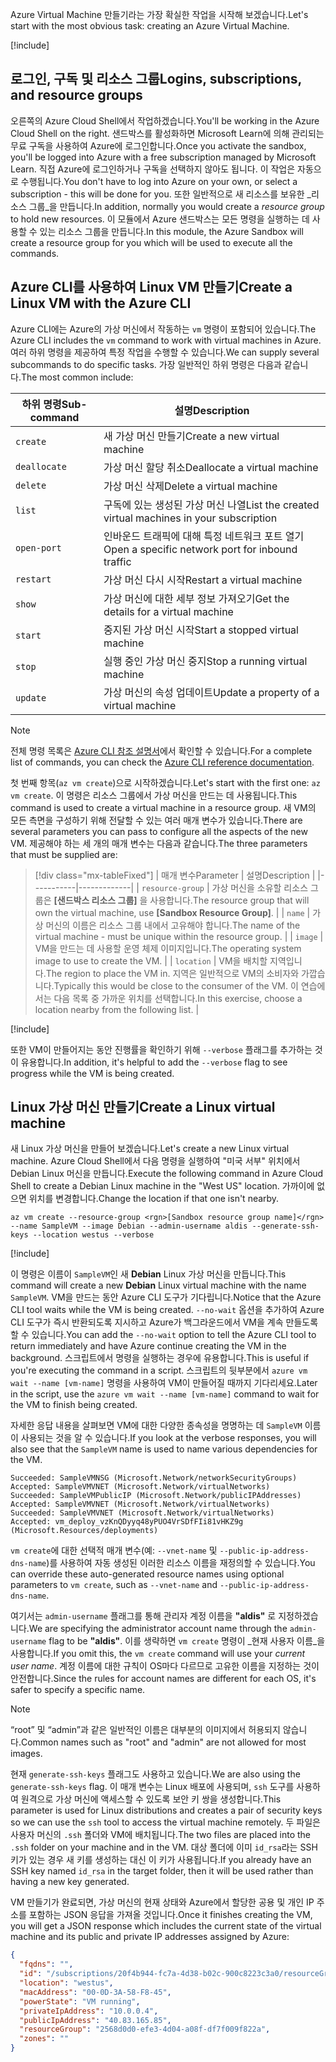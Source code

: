 <span data-ttu-id="0f2c1-101">Azure Virtual Machine 만들기라는 가장 확실한 작업을 시작해 보겠습니다.</span><span class="sxs-lookup"><span data-stu-id="0f2c1-101">Let's start with the most obvious task: creating an Azure Virtual Machine.</span></span>

<!-- Activate the sandbox -->
[!include[](../../../includes/azure-sandbox-activate.md)]

## <a name="logins-subscriptions-and-resource-groups"></a><span data-ttu-id="0f2c1-102">로그인, 구독 및 리소스 그룹</span><span class="sxs-lookup"><span data-stu-id="0f2c1-102">Logins, subscriptions, and resource groups</span></span>

<span data-ttu-id="0f2c1-103">오른쪽의 Azure Cloud Shell에서 작업하겠습니다.</span><span class="sxs-lookup"><span data-stu-id="0f2c1-103">You'll be working in the Azure Cloud Shell on the right.</span></span> <span data-ttu-id="0f2c1-104">샌드박스를 활성화하면 Microsoft Learn에 의해 관리되는 무료 구독을 사용하여 Azure에 로그인합니다.</span><span class="sxs-lookup"><span data-stu-id="0f2c1-104">Once you activate the sandbox, you'll be logged into Azure with a free subscription managed by Microsoft Learn.</span></span> <span data-ttu-id="0f2c1-105">직접 Azure에 로그인하거나 구독을 선택하지 않아도 됩니다. 이 작업은 자동으로 수행됩니다.</span><span class="sxs-lookup"><span data-stu-id="0f2c1-105">You don't have to log into Azure on your own, or select a subscription - this will be done for you.</span></span> <span data-ttu-id="0f2c1-106">또한 일반적으로 새 리소스를 보유한 _리소스 그룹_을 만듭니다.</span><span class="sxs-lookup"><span data-stu-id="0f2c1-106">In addition, normally you would create a _resource group_ to hold new resources.</span></span> <span data-ttu-id="0f2c1-107">이 모듈에서 Azure 샌드박스는 모든 명령을 실행하는 데 사용할 수 있는 리소스 그룹을 만듭니다.</span><span class="sxs-lookup"><span data-stu-id="0f2c1-107">In this module, the Azure Sandbox will create a resource group for you which will be used to execute all the commands.</span></span>

## <a name="create-a-linux-vm-with-the-azure-cli"></a><span data-ttu-id="0f2c1-108">Azure CLI를 사용하여 Linux VM 만들기</span><span class="sxs-lookup"><span data-stu-id="0f2c1-108">Create a Linux VM with the Azure CLI</span></span>

<span data-ttu-id="0f2c1-109">Azure CLI에는 Azure의 가상 머신에서 작동하는 `vm` 명령이 포함되어 있습니다.</span><span class="sxs-lookup"><span data-stu-id="0f2c1-109">The Azure CLI includes the `vm` command to work with virtual machines in Azure.</span></span> <span data-ttu-id="0f2c1-110">여러 하위 명령을 제공하여 특정 작업을 수행할 수 있습니다.</span><span class="sxs-lookup"><span data-stu-id="0f2c1-110">We can supply several subcommands to do specific tasks.</span></span> <span data-ttu-id="0f2c1-111">가장 일반적인 하위 명령은 다음과 같습니다.</span><span class="sxs-lookup"><span data-stu-id="0f2c1-111">The most common include:</span></span>

| <span data-ttu-id="0f2c1-112">하위 명령</span><span class="sxs-lookup"><span data-stu-id="0f2c1-112">Sub-command</span></span> | <span data-ttu-id="0f2c1-113">설명</span><span class="sxs-lookup"><span data-stu-id="0f2c1-113">Description</span></span> |
|-------------|-------------|
| `create`    | <span data-ttu-id="0f2c1-114">새 가상 머신 만들기</span><span class="sxs-lookup"><span data-stu-id="0f2c1-114">Create a new virtual machine</span></span> |
| `deallocate` | <span data-ttu-id="0f2c1-115">가상 머신 할당 취소</span><span class="sxs-lookup"><span data-stu-id="0f2c1-115">Deallocate a virtual machine</span></span> |
| `delete` | <span data-ttu-id="0f2c1-116">가상 머신 삭제</span><span class="sxs-lookup"><span data-stu-id="0f2c1-116">Delete a virtual machine</span></span> |
| `list` | <span data-ttu-id="0f2c1-117">구독에 있는 생성된 가상 머신 나열</span><span class="sxs-lookup"><span data-stu-id="0f2c1-117">List the created virtual machines in your subscription</span></span> |
| `open-port` | <span data-ttu-id="0f2c1-118">인바운드 트래픽에 대해 특정 네트워크 포트 열기</span><span class="sxs-lookup"><span data-stu-id="0f2c1-118">Open a specific network port for inbound traffic</span></span> |
| `restart` | <span data-ttu-id="0f2c1-119">가상 머신 다시 시작</span><span class="sxs-lookup"><span data-stu-id="0f2c1-119">Restart a virtual machine</span></span> |
| `show` | <span data-ttu-id="0f2c1-120">가상 머신에 대한 세부 정보 가져오기</span><span class="sxs-lookup"><span data-stu-id="0f2c1-120">Get the details for a virtual machine</span></span> |
| `start` | <span data-ttu-id="0f2c1-121">중지된 가상 머신 시작</span><span class="sxs-lookup"><span data-stu-id="0f2c1-121">Start a stopped virtual machine</span></span> |
| `stop` | <span data-ttu-id="0f2c1-122">실행 중인 가상 머신 중지</span><span class="sxs-lookup"><span data-stu-id="0f2c1-122">Stop a running virtual machine</span></span> |
| `update` | <span data-ttu-id="0f2c1-123">가상 머신의 속성 업데이트</span><span class="sxs-lookup"><span data-stu-id="0f2c1-123">Update a property of a virtual machine</span></span> |

> [!NOTE]
> <span data-ttu-id="0f2c1-124">전체 명령 목록은 [Azure CLI 참조 설명서](https://docs.microsoft.com/cli/azure/reference-index?view=azure-cli-latest)에서 확인할 수 있습니다.</span><span class="sxs-lookup"><span data-stu-id="0f2c1-124">For a complete list of commands, you can check the [Azure CLI reference documentation](https://docs.microsoft.com/cli/azure/reference-index?view=azure-cli-latest).</span></span>

<span data-ttu-id="0f2c1-125">첫 번째 항목(`az vm create`)으로 시작하겠습니다.</span><span class="sxs-lookup"><span data-stu-id="0f2c1-125">Let's start with the first one: `az vm create`.</span></span> <span data-ttu-id="0f2c1-126">이 명령은 리소스 그룹에서 가상 머신을 만드는 데 사용됩니다.</span><span class="sxs-lookup"><span data-stu-id="0f2c1-126">This command is used to create a virtual machine in a resource group.</span></span> <span data-ttu-id="0f2c1-127">새 VM의 모든 측면을 구성하기 위해 전달할 수 있는 여러 매개 변수가 있습니다.</span><span class="sxs-lookup"><span data-stu-id="0f2c1-127">There are several parameters you can pass to configure all the aspects of the new VM.</span></span> <span data-ttu-id="0f2c1-128">제공해야 하는 세 개의 매개 변수는 다음과 같습니다.</span><span class="sxs-lookup"><span data-stu-id="0f2c1-128">The three parameters that must be supplied are:</span></span>

> [!div class="mx-tableFixed"]
> | <span data-ttu-id="0f2c1-129">매개 변수</span><span class="sxs-lookup"><span data-stu-id="0f2c1-129">Parameter</span></span> | <span data-ttu-id="0f2c1-130">설명</span><span class="sxs-lookup"><span data-stu-id="0f2c1-130">Description</span></span> |
> |-----------|-------------|
> | `resource-group` | <span data-ttu-id="0f2c1-131">가상 머신을 소유할 리소스 그룹은 **<rgn>[샌드박스 리소스 그룹]</rgn>** 을 사용합니다.</span><span class="sxs-lookup"><span data-stu-id="0f2c1-131">The resource group that will own the virtual machine, use **<rgn>[Sandbox Resource Group]</rgn>**.</span></span> |
> | `name` | <span data-ttu-id="0f2c1-132">가상 머신의 이름은 리소스 그룹 내에서 고유해야 합니다.</span><span class="sxs-lookup"><span data-stu-id="0f2c1-132">The name of the virtual machine - must be unique within the resource group.</span></span> |
> | `image` | <span data-ttu-id="0f2c1-133">VM을 만드는 데 사용할 운영 체제 이미지입니다.</span><span class="sxs-lookup"><span data-stu-id="0f2c1-133">The operating system image to use to create the VM.</span></span> |
> | `location` | <span data-ttu-id="0f2c1-134">VM을 배치할 지역입니다.</span><span class="sxs-lookup"><span data-stu-id="0f2c1-134">The region to place the VM in.</span></span> <span data-ttu-id="0f2c1-135">지역은 일반적으로 VM의 소비자와 가깝습니다.</span><span class="sxs-lookup"><span data-stu-id="0f2c1-135">Typically this would be close to the consumer of the VM.</span></span> <span data-ttu-id="0f2c1-136">이 연습에서는 다음 목록 중 가까운 위치를 선택합니다.</span><span class="sxs-lookup"><span data-stu-id="0f2c1-136">In this exercise, choose a location nearby from the following list.</span></span> |

<!-- Resource selection -->
[!include[](../../../includes/azure-sandbox-regions-first-mention-note.md)]

<span data-ttu-id="0f2c1-137">또한 VM이 만들어지는 동안 진행률을 확인하기 위해 `--verbose` 플래그를 추가하는 것이 유용합니다.</span><span class="sxs-lookup"><span data-stu-id="0f2c1-137">In addition, it's helpful to add the `--verbose` flag to see progress while the VM is being created.</span></span> 

## <a name="create-a-linux-virtual-machine"></a><span data-ttu-id="0f2c1-138">Linux 가상 머신 만들기</span><span class="sxs-lookup"><span data-stu-id="0f2c1-138">Create a Linux virtual machine</span></span>

<span data-ttu-id="0f2c1-139">새 Linux 가상 머신을 만들어 보겠습니다.</span><span class="sxs-lookup"><span data-stu-id="0f2c1-139">Let's create a new Linux virtual machine.</span></span> <span data-ttu-id="0f2c1-140">Azure Cloud Shell에서 다음 명령을 실행하여 "미국 서부" 위치에서 Debian Linux 머신을 만듭니다.</span><span class="sxs-lookup"><span data-stu-id="0f2c1-140">Execute the following command in Azure Cloud Shell to create a Debian Linux machine in the "West US" location.</span></span> <span data-ttu-id="0f2c1-141">가까이에 없으면 위치를 변경합니다.</span><span class="sxs-lookup"><span data-stu-id="0f2c1-141">Change the location if that one isn't nearby.</span></span>

```azurecli
az vm create --resource-group <rgn>[Sandbox resource group name]</rgn> --name SampleVM --image Debian --admin-username aldis --generate-ssh-keys --location westus --verbose 
```

[!include[](../../../includes/azure-cloudshell-copy-paste-tip.md)]


<span data-ttu-id="0f2c1-142">이 명령은 이름이 `SampleVM`인 새 **Debian** Linux 가상 머신을 만듭니다.</span><span class="sxs-lookup"><span data-stu-id="0f2c1-142">This command will create a new **Debian** Linux virtual machine with the name `SampleVM`.</span></span> <span data-ttu-id="0f2c1-143">VM을 만드는 동안 Azure CLI 도구가 기다립니다.</span><span class="sxs-lookup"><span data-stu-id="0f2c1-143">Notice that the Azure CLI tool waits while the VM is being created.</span></span> <span data-ttu-id="0f2c1-144">`--no-wait` 옵션을 추가하여 Azure CLI 도구가 즉시 반환되도록 지시하고 Azure가 백그라운드에서 VM을 계속 만들도록 할 수 있습니다.</span><span class="sxs-lookup"><span data-stu-id="0f2c1-144">You can add the `--no-wait` option to tell the Azure CLI tool to return immediately and have Azure continue creating the VM in the background.</span></span> <span data-ttu-id="0f2c1-145">스크립트에서 명령을 실행하는 경우에 유용합니다.</span><span class="sxs-lookup"><span data-stu-id="0f2c1-145">This is useful if you're executing the command in a script.</span></span> <span data-ttu-id="0f2c1-146">스크립트의 뒷부분에서 `azure vm wait --name [vm-name]` 명령을 사용하여 VM이 만들어질 때까지 기다리세요.</span><span class="sxs-lookup"><span data-stu-id="0f2c1-146">Later in the script, use the `azure vm wait --name [vm-name]` command to wait for the VM to finish being created.</span></span>

<span data-ttu-id="0f2c1-147">자세한 응답 내용을 살펴보면 VM에 대한 다양한 종속성을 명명하는 데 `SampleVM` 이름이 사용되는 것을 알 수 있습니다.</span><span class="sxs-lookup"><span data-stu-id="0f2c1-147">If you look at the verbose responses, you will also see that the `SampleVM` name is used to name various dependencies for the VM.</span></span>

```output
Succeeded: SampleVMNSG (Microsoft.Network/networkSecurityGroups)
Accepted: SampleVMVNET (Microsoft.Network/virtualNetworks)
Succeeded: SampleVMPublicIP (Microsoft.Network/publicIPAddresses)
Accepted: SampleVMVNET (Microsoft.Network/virtualNetworks)
Succeeded: SampleVMVNET (Microsoft.Network/virtualNetworks)
Accepted: vm_deploy_vzKnQDyyq48yPUO4VrSDfFIi81vHKZ9g (Microsoft.Resources/deployments)
```

<span data-ttu-id="0f2c1-148">`vm create`에 대한 선택적 매개 변수(예: `--vnet-name` 및 `--public-ip-address-dns-name`)를 사용하여 자동 생성된 이러한 리소스 이름을 재정의할 수 있습니다.</span><span class="sxs-lookup"><span data-stu-id="0f2c1-148">You can override these auto-generated resource names using optional parameters to `vm create`, such as `--vnet-name` and `--public-ip-address-dns-name`.</span></span>

<span data-ttu-id="0f2c1-149">여기서는 `admin-username` 플래그를 통해 관리자 계정 이름을 **"aldis"** 로 지정하겠습니다.</span><span class="sxs-lookup"><span data-stu-id="0f2c1-149">We are specifying the administrator account name through the `admin-username` flag to be **"aldis"**.</span></span> <span data-ttu-id="0f2c1-150">이를 생략하면 `vm create` 명령이 _현재 사용자 이름_을 사용합니다.</span><span class="sxs-lookup"><span data-stu-id="0f2c1-150">If you omit this, the `vm create` command will use your _current user name_.</span></span> <span data-ttu-id="0f2c1-151">계정 이름에 대한 규칙이 OS마다 다르므로 고유한 이름을 지정하는 것이 안전합니다.</span><span class="sxs-lookup"><span data-stu-id="0f2c1-151">Since the rules for account names are different for each OS, it's safer to specify a specific name.</span></span> 

> [!NOTE]
> <span data-ttu-id="0f2c1-152">“root” 및 “admin”과 같은 일반적인 이름은 대부분의 이미지에서 허용되지 않습니다.</span><span class="sxs-lookup"><span data-stu-id="0f2c1-152">Common names such as "root" and "admin" are not allowed for most images.</span></span>

<span data-ttu-id="0f2c1-153">현재 `generate-ssh-keys` 플래그도 사용하고 있습니다.</span><span class="sxs-lookup"><span data-stu-id="0f2c1-153">We are also using the `generate-ssh-keys` flag.</span></span> <span data-ttu-id="0f2c1-154">이 매개 변수는 Linux 배포에 사용되며, `ssh` 도구를 사용하여 원격으로 가상 머신에 액세스할 수 있도록 보안 키 쌍을 생성합니다.</span><span class="sxs-lookup"><span data-stu-id="0f2c1-154">This parameter is used for Linux distributions and creates a pair of security keys so we can use the `ssh` tool to access the virtual machine remotely.</span></span> <span data-ttu-id="0f2c1-155">두 파일은 사용자 머신의 `.ssh` 폴더와 VM에 배치됩니다.</span><span class="sxs-lookup"><span data-stu-id="0f2c1-155">The two files are placed into the `.ssh` folder on your machine and in the VM.</span></span> <span data-ttu-id="0f2c1-156">대상 폴더에 이미 `id_rsa`라는 SSH 키가 있는 경우 새 키를 생성하는 대신 이 키가 사용됩니다.</span><span class="sxs-lookup"><span data-stu-id="0f2c1-156">If you already have an SSH key named `id_rsa` in the target folder, then it will be used rather than having a new key generated.</span></span>

<span data-ttu-id="0f2c1-157">VM 만들기가 완료되면, 가상 머신의 현재 상태와 Azure에서 할당한 공용 및 개인 IP 주소를 포함하는 JSON 응답을 가져올 것입니다.</span><span class="sxs-lookup"><span data-stu-id="0f2c1-157">Once it finishes creating the VM, you will get a JSON response which includes the current state of the virtual machine and its public and private IP addresses assigned by Azure:</span></span>

```json
{
  "fqdns": "",
  "id": "/subscriptions/20f4b944-fc7a-4d38-b02c-900c8223c3a0/resourceGroups/2568d0d0-efe3-4d04-a08f-df7f009f822a/providers/Microsoft.Compute/virtualMachines/SampleVM",
  "location": "westus",
  "macAddress": "00-0D-3A-58-F8-45",
  "powerState": "VM running",
  "privateIpAddress": "10.0.0.4",
  "publicIpAddress": "40.83.165.85",
  "resourceGroup": "2568d0d0-efe3-4d04-a08f-df7f009f822a",
  "zones": ""
}
```
